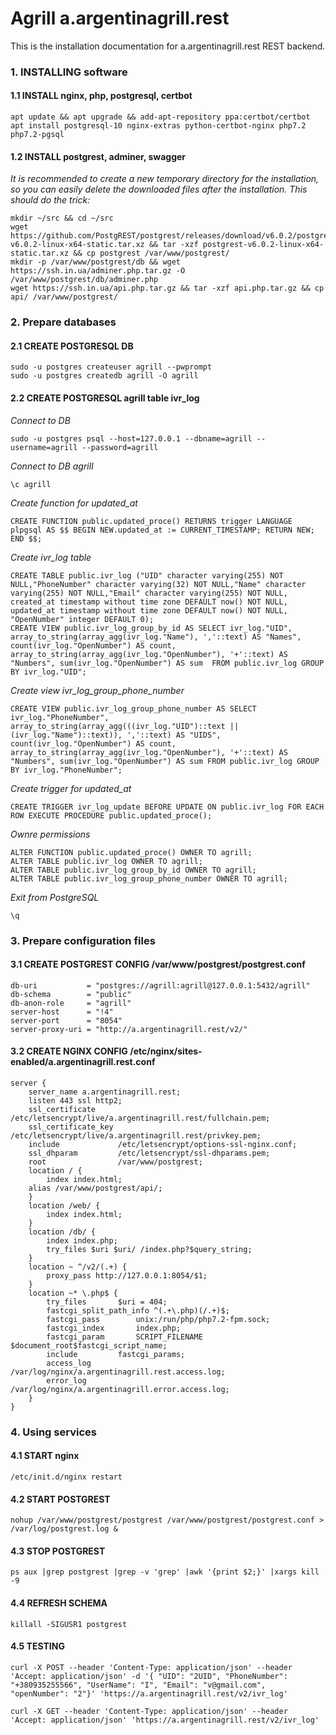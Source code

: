 # Agrill a.argentinagrill.rest

This is the installation documentation for a.argentinagrill.rest REST backend.

### 1. INSTALLING software

#### 1.1 INSTALL nginx, php, postgresql, certbot

```
apt update && apt upgrade && add-apt-repository ppa:certbot/certbot 
apt install postgresql-10 nginx-extras python-certbot-nginx php7.2 php7.2-pgsql
```

#### 1.2 INSTALL postgrest, adminer, swagger

*It is recommended to create a new temporary directory for the installation, so you can easily delete the downloaded files after the installation. This should do the trick:*

```
mkdir ~/src && cd ~/src
wget https://github.com/PostgREST/postgrest/releases/download/v6.0.2/postgrest-v6.0.2-linux-x64-static.tar.xz && tar -xzf postgrest-v6.0.2-linux-x64-static.tar.xz && cp postgrest /var/www/postgrest/
mkdir -p /var/www/postgrest/db && wget https://ssh.in.ua/adminer.php.tar.gz -O /var/www/postgrest/db/adminer.php
wget https://ssh.in.ua/api.php.tar.gz && tar -xzf api.php.tar.gz && cp api/ /var/www/postgrest/
```

### 2. Prepare databases

#### 2.1 CREATE POSTGRESQL DB

```
sudo -u postgres createuser agrill --pwprompt
sudo -u postgres createdb agrill -O agrill
```

#### 2.2 CREATE POSTGRESQL agrill table ivr_log

*Connect to DB*
```
sudo -u postgres psql --host=127.0.0.1 --dbname=agrill --username=agrill --password=agrill
```

*Connect to DB agrill*
```
\c agrill
```

*Create function for updated_at*
```
CREATE FUNCTION public.updated_proce() RETURNS trigger LANGUAGE plpgsql AS $$ BEGIN NEW.updated_at := CURRENT_TIMESTAMP; RETURN NEW; END $$; 
```

*Create ivr_log table*
```
CREATE TABLE public.ivr_log ("UID" character varying(255) NOT NULL,"PhoneNumber" character varying(32) NOT NULL,"Name" character varying(255) NOT NULL,"Email" character varying(255) NOT NULL, created_at timestamp without time zone DEFAULT now() NOT NULL, updated_at timestamp without time zone DEFAULT now() NOT NULL, "OpenNumber" integer DEFAULT 0);
CREATE VIEW public.ivr_log_group_by_id AS SELECT ivr_log."UID", array_to_string(array_agg(ivr_log."Name"), ','::text) AS "Names", count(ivr_log."OpenNumber") AS count, array_to_string(array_agg(ivr_log."OpenNumber"), '+'::text) AS "Numbers", sum(ivr_log."OpenNumber") AS sum  FROM public.ivr_log GROUP BY ivr_log."UID";
```

*Create view ivr_log_group_phone_number*
```
CREATE VIEW public.ivr_log_group_phone_number AS SELECT ivr_log."PhoneNumber", array_to_string(array_agg(((ivr_log."UID")::text || (ivr_log."Name")::text)), ','::text) AS "UIDS", count(ivr_log."OpenNumber") AS count, array_to_string(array_agg(ivr_log."OpenNumber"), '+'::text) AS "Numbers", sum(ivr_log."OpenNumber") AS sum FROM public.ivr_log GROUP BY ivr_log."PhoneNumber";
```

*Create trigger for updated_at*
```
CREATE TRIGGER ivr_log_update BEFORE UPDATE ON public.ivr_log FOR EACH ROW EXECUTE PROCEDURE public.updated_proce();
```

*Ownre permissions*
```
ALTER FUNCTION public.updated_proce() OWNER TO agrill;
ALTER TABLE public.ivr_log OWNER TO agrill;
ALTER TABLE public.ivr_log_group_by_id OWNER TO agrill;
ALTER TABLE public.ivr_log_group_phone_number OWNER TO agrill;
```

*Exit from PostgreSQL*
```
\q
```

### 3. Prepare configuration files

#### 3.1 CREATE POSTGREST CONFIG /var/www/postgrest/postgrest.conf

```
db-uri           = "postgres://agrill:agrill@127.0.0.1:5432/agrill"
db-schema        = "public"
db-anon-role     = "agrill"
server-host      = "!4"
server-port      = "8054"
server-proxy-uri = "http://a.argentinagrill.rest/v2/"
```

#### 3.2 CREATE NGINX CONFIG /etc/nginx/sites-enabled/a.argentinagrill.rest.conf

```
server {
    server_name a.argentinagrill.rest;
    listen 443 ssl http2;
    ssl_certificate     /etc/letsencrypt/live/a.argentinagrill.rest/fullchain.pem;
    ssl_certificate_key /etc/letsencrypt/live/a.argentinagrill.rest/privkey.pem;
    include             /etc/letsencrypt/options-ssl-nginx.conf;
    ssl_dhparam         /etc/letsencrypt/ssl-dhparams.pem;
    root                /var/www/postgrest;
    location / {
        index index.html;
    alias /var/www/postgrest/api/;
    }
    location /web/ {
        index index.html;
    }
    location /db/ {
        index index.php;
        try_files $uri $uri/ /index.php?$query_string;
    }
    location ~ ^/v2/(.+) {
        proxy_pass http://127.0.0.1:8054/$1;
    }
    location ~* \.php$ {
        try_files 		$uri = 404;
        fastcgi_split_path_info ^(.+\.php)(/.+)$;
        fastcgi_pass 		unix:/run/php/php7.2-fpm.sock;
        fastcgi_index 		index.php;
        fastcgi_param 		SCRIPT_FILENAME $document_root$fastcgi_script_name;
        include 		fastcgi_params;
        access_log 		/var/log/nginx/a.argentinagrill.rest.access.log;
        error_log 		/var/log/nginx/a.argentinagrill.error.access.log;
    }
}
```

### 4. Using services

#### 4.1 START nginx

```
/etc/init.d/nginx restart
```

#### 4.2 START POSTGREST

```
nohup /var/www/postgrest/postgrest /var/www/postgrest/postgrest.conf > /var/log/postgrest.log &
```

#### 4.3 STOP POSTGREST

```
ps aux |grep postgrest |grep -v 'grep' |awk '{print $2;}' |xargs kill -9
```

#### 4.4 REFRESH SCHEMA

```
killall -SIGUSR1 postgrest
```

#### 4.5 TESTING

```
curl -X POST --header 'Content-Type: application/json' --header 'Accept: application/json' -d '{ "UID": "2UID", "PhoneNumber": "+380935255566", "UserName": "I", "Email": "v@gmail.com", "openNumber": "2"}' 'https://a.argentinagrill.rest/v2/ivr_log'
```

```
curl -X GET --header 'Content-Type: application/json' --header 'Accept: application/json' 'https://a.argentinagrill.rest/v2/ivr_log'
```
